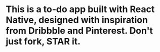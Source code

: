# This is a to-do app built with React Native, designed with inspiration from Dribbble and Pinterest. Don't just fork, STAR it.
